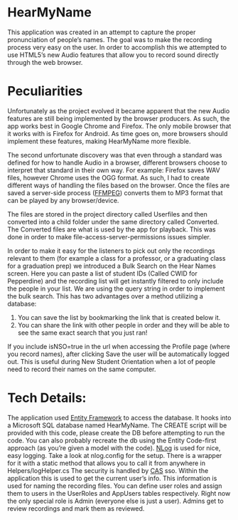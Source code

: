 # HearMyName
This application was created in an attempt to capture the proper pronunciation of people’s names. The goal was to make the recording process very easy on the user. In order to accomplish this we attempted to use HTML5’s new Audio features that allow you to record sound directly through the web browser. 

# Peculiarities
Unfortunately as the project evolved it became apparent that the new Audio features are still being implemented by the browser producers. As such, the app works best in Google Chrome and Firefox. The only mobile browser that it works with is Firefox for Android. As time goes on, more browsers should implement these features, making HearMyName more flexible. 

The second unfortunate discovery was that even through a standard was defined for how to handle Audio in a browser, different browsers choose to interpret that standard in their own way. For example: Firefox saves WAV files, however Chrome uses the OGG format. As such, I had to create different ways of handling the files based on the browser. Once the files are saved a server-side process ([FFMPEG](https://www.ffmpeg.org/)) converts them to MP3 format that can be played by any browser/device. 

The files are stored in the project directory called Userfiles and then converted into a child folder under the same directory called Converted. The Converted files are what is used by the app for playback. This was done in order to make file-access-server-permissions issues simpler. 

In order to make it easy for the listeners to pick out only the recordings relevant to them (for example a class for a professor, or a graduating class for a graduation prep) we introduced a Bulk Search on the Hear Names screen. Here you can paste a list of student IDs (Called CWID for Pepperdine) and the recording list will get instantly filtered to only include the people in your list. We are using the query string in order to implement the bulk search. This has two advantages over a method utilizing a database: 
1. You can save the list by bookmarking the link that is created below it. 
2. You can share the link with other people in order and they will be able to see the same exact search that you just ran!

If you include isNSO=true in the url when accessing the Profile page (where you record names), after clicking Save the user will be automatically logged out. This is useful during New Student Orientation when a lot of people need to record their names on the same computer. 

# Tech Details: 
The application used [Entity Framework](https://msdn.microsoft.com/en-us/library/aa937723(v=vs.113).aspx) to access the database. It hooks into a Microsoft SQL database named HearMyName. The CREATE script will be provided with this code, please create the DB before attempting to run the code. You can also probably recreate the db using the Entity Code-first approach (as you’re given a model with the code).
[NLog](http://nlog-project.org/) is used for nice, easy logging. Take a look at nlog.config for the setup. There is a wrapper for it with a static method that allows you to call it from anywhere in Helpers/logHelper.cs
The security is handled by [CAS](https://www.apereo.org/projects/cas) sso. Within the application this is used to get the current user’s info. This information is used for naming the recording files. 
You can define user roles and assign them to users in the UserRoles and AppUsers tables respectively. Right now the only special role is Admin (everyone else is just a user). Admins get to review recordings and mark them as reviewed.
